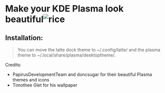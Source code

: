 # Make your KDE Plasma look beautiful![rice](https://user-images.githubusercontent.com/117046865/210187462-aa1a0964-a36d-4af1-b12a-35c5b5e7c6bf.png)
## Installation:
> You can move the latte dock theme to ~/.config/latte/ and the plasma theme to ~/.local/share/plasma/desktoptheme/.

Credits: 
* PapirusDevelopmentTeam and doncsugar for their beautiful Plasma themes and icons 
* Timothee Glet for his wallpaper
